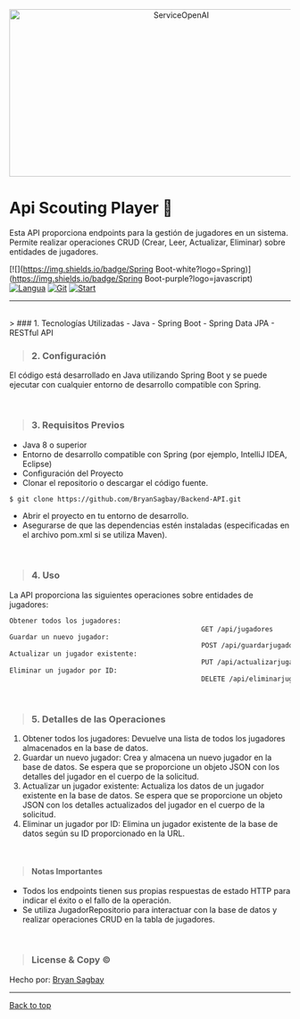 <div align="center" id="top"> 
  <img src="https://www.tutofox.com/wp-content/uploads/2023/02/Full.png"  height="300" width="600" alt="ServiceOpenAI" />
</div>

# Api Scouting Player 🔭 
Esta API proporciona endpoints para la gestión de jugadores en un sistema. Permite realizar operaciones CRUD (Crear, Leer, Actualizar, Eliminar) sobre entidades de jugadores.

[![](https://img.shields.io/badge/Spring Boot-white?logo=Spring)](https://img.shields.io/badge/Spring Boot-purple?logo=javascript) [![Langua](https://img.shields.io/github/languages/count/BryanSagbay/Backend-API?color=c90e21 "Langua")](https://img.shields.io/github/languages/count/BryanSagbay/Backend-API?color=c90e21 "Langua") [![Git](https://img.shields.io/github/repo-size/bryansagbay/Backend-API?color=56BEB8 "Gut")](https://img.shields.io/github/repo-size/bryansagbay/Backend-API?color=56BEB8 "Gut") [![Start](https://img.shields.io/github/stars/bryansagbay/Backend-API?color=blue "Start")](https://img.shields.io/github/stars/bryansagbay/Backend-API?color=blue "Start") 

</p>


<hr> 

<br>
> ### 1. Tecnologías Utilizadas 
- Java
- Spring Boot
- Spring Data JPA
- RESTful API

<br>







> ### 2. Configuración
El código está desarrollado en Java utilizando Spring Boot y se puede ejecutar con cualquier entorno de desarrollo compatible con Spring.

<br>

>### 3. Requisitos Previos
- Java 8 o superior
- Entorno de desarrollo compatible con Spring (por ejemplo, IntelliJ IDEA, Eclipse)
- Configuración del Proyecto
- Clonar el repositorio o descargar el código fuente.
```bash
$ git clone https://github.com/BryanSagbay/Backend-API.git
```
- Abrir el proyecto en tu entorno de desarrollo.
- Asegurarse de que las dependencias estén instaladas (especificadas en el archivo pom.xml si se utiliza Maven).

<br>

>### 4. Uso
La API proporciona las siguientes operaciones sobre entidades de jugadores:
```bash
Obtener todos los jugadores:
												GET /api/jugadores
Guardar un nuevo jugador: 
												POST /api/guardarjugador
Actualizar un jugador existente:
												PUT /api/actualizarjugador
Eliminar un jugador por ID: 
												DELETE /api/eliminarjugador/{id}
```

<br>

>### 5. Detalles de las Operaciones
1. Obtener todos los jugadores: Devuelve una lista de todos los jugadores almacenados en la base de datos.
2. Guardar un nuevo jugador: Crea y almacena un nuevo jugador en la base de datos. Se espera que se proporcione un objeto JSON con los detalles del jugador en el cuerpo de la solicitud.
3. Actualizar un jugador existente: Actualiza los datos de un jugador existente en la base de datos. Se espera que se proporcione un objeto JSON con los detalles actualizados del jugador en el cuerpo de la solicitud.
4. Eliminar un jugador por ID: Elimina un jugador existente de la base de datos según su ID proporcionado en la URL.

<br> 

>#### Notas Importantes
- Todos los endpoints tienen sus propias respuestas de estado HTTP para indicar el éxito o el fallo de la operación.
- Se utiliza JugadorRepositorio para interactuar con la base de datos y realizar operaciones CRUD en la tabla de jugadores.


<br>


> ### License & Copy &copy;

Hecho por: <a href="https://github.com/BryanSagbayt" target="_blank">Bryan Sagbay</a>


------------

<a href="#top">Back to top</a>
